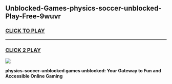 
## Unblocked-Games-physics-soccer-unblocked-Play-Free-9wuvr
<h3>
<a href="https://premium76.site?title=physics-soccer-unblocked&ref=19M">CLICK TO PLAY</a></h3>
<hr>

<h3>
<a href="https://premium76.site?title=physics-soccer-unblocked&ref=19M">CLICK 2 PLAY</a>
  
</h3>

<a href="https://premium76.site?title=physics-soccer-unblocked&ref=19M"><img src="https://clearcache.store/games.png"></a>


**physics-soccer-unblocked games unblocked: Your Gateway to Fun and Accessible Online Gaming**
